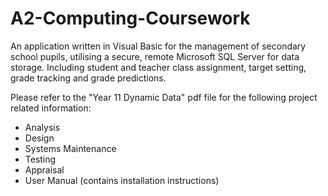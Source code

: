 # A2-Computing-Coursework
An application written in Visual Basic for the management of secondary school pupils, utilising a secure, remote Microsoft SQL Server for data storage. Including student and teacher class assignment, target setting, grade tracking and grade predictions.

Please refer to the "Year 11 Dynamic Data" pdf file for the following project related information:

- Analysis
- Design
- Systems Maintenance
- Testing
- Appraisal
- User Manual (contains installation instructions)
